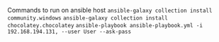 Commands to run on ansible host
`ansible-galaxy collection install community.windows`
`ansible-galaxy collection install chocolatey.chocolatey`
`ansible-playbook ansible-playbook.yml -i 192.168.194.131, --user User --ask-pass`